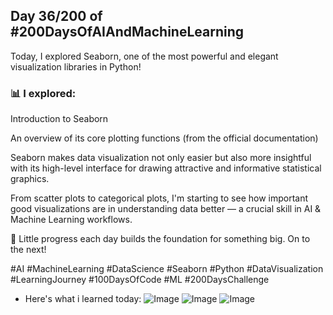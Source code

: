 ## Day 36/200 of #200DaysOfAIAndMachineLearning

Today, I explored Seaborn, one of the most powerful and elegant visualization libraries in Python!

### 📊 I explored:

Introduction to Seaborn

An overview of its core plotting functions (from the official documentation)

Seaborn makes data visualization not only easier but also more insightful with its high-level interface for drawing attractive and informative statistical graphics.

From scatter plots to categorical plots, I'm starting to see how important good visualizations are in understanding data better — a crucial skill in AI & Machine Learning workflows.

🧠 Little progress each day builds the foundation for something big. On to the next!

#AI #MachineLearning #DataScience #Seaborn #Python #DataVisualization #LearningJourney #100DaysOfCode #ML #200DaysChallenge

- Here's what i learned today: 
![Image](https://github.com/user-attachments/assets/7050ce19-bc60-440f-9825-29cd1acb872b)
![Image](https://github.com/user-attachments/assets/af69ce37-bf55-4986-9e39-8d4547db72b3)
![Image](https://github.com/user-attachments/assets/b8f3da9d-3407-4290-a39b-9a13d2ded4f1)
